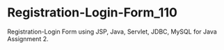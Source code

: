 # Registration-Login-Form_110
Registration-Login Form using JSP, Java, Servlet, JDBC, MySQL for Java Assignment 2.
